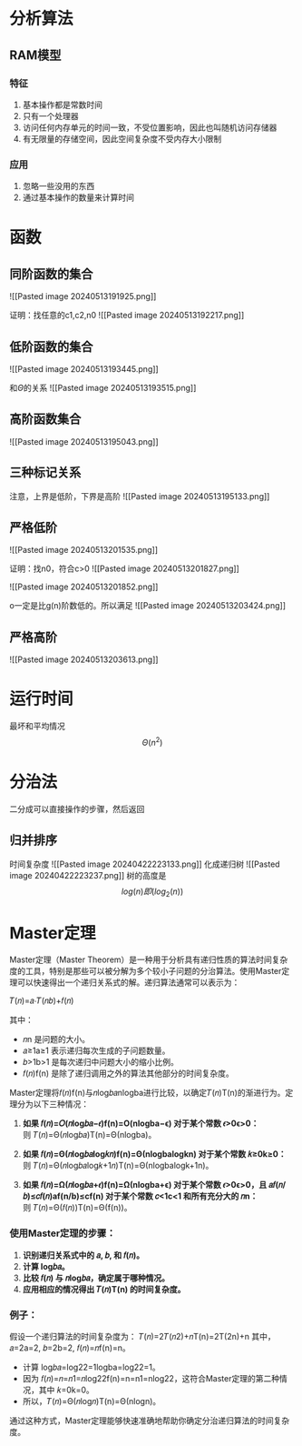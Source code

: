 # 分析算法
## RAM模型
### 特征
1. 基本操作都是常数时间
2. 只有一个处理器
3. 访问任何内存单元的时间一致，不受位置影响，因此也叫随机访问存储器
4. 有无限量的存储空间，因此空间复杂度不受内存大小限制
### 应用

1. 忽略一些没用的东西
2. 通过基本操作的数量来计算时间
# 函数
## 同阶函数的集合

![[Pasted image 20240513191925.png]]

证明：找任意的c1,c2,n0
![[Pasted image 20240513192217.png]]

## 低阶函数的集合

![[Pasted image 20240513193445.png]]

和$\Theta$的关系
![[Pasted image 20240513193515.png]]

## 高阶函数集合

![[Pasted image 20240513195043.png]]

## 三种标记关系

注意，上界是低阶，下界是高阶
![[Pasted image 20240513195133.png]]

## 严格低阶

![[Pasted image 20240513201535.png]]

证明：找n0，符合c>0
![[Pasted image 20240513201827.png]]

![[Pasted image 20240513201852.png]]

o一定是比g(n)阶数低的。所以满足
![[Pasted image 20240513203424.png]]

## 严格高阶

![[Pasted image 20240513203613.png]]

# 运行时间
最坏和平均情况
$$\Theta(n^2)$$
# 分治法
二分成可以直接操作的步骤，然后返回
## 归并排序
时间复杂度
![[Pasted image 20240422223133.png]]
化成递归树
![[Pasted image 20240422223237.png]]
树的高度是$$log(n)即(log_2(n))$$
# Master定理
Master定理（Master Theorem）是一种用于分析具有递归性质的算法时间复杂度的工具，特别是那些可以被分解为多个较小子问题的分治算法。使用Master定理可以快速得出一个递归关系式的解。递归算法通常可以表示为：

𝑇(𝑛)=𝑎⋅𝑇(𝑛𝑏)+𝑓(𝑛)

其中：

- 𝑛n 是问题的大小。
- 𝑎≥1a≥1 表示递归每次生成的子问题数量。
- 𝑏>1b>1 是每次递归中问题大小的缩小比例。
- 𝑓(𝑛)f(n) 是除了递归调用之外的算法其他部分的时间复杂度。

Master定理将𝑓(𝑛)f(n)与𝑛log⁡𝑏𝑎nlogb​a进行比较，以确定𝑇(𝑛)T(n)的渐进行为。定理分为以下三种情况：

1. **如果 𝑓(𝑛)=𝑂(𝑛log⁡𝑏𝑎−𝜖)f(n)=O(nlogb​a−ϵ) 对于某个常数 𝜖>0ϵ>0：**  
    则 𝑇(𝑛)=Θ(𝑛log⁡𝑏𝑎)T(n)=Θ(nlogb​a)。
    
2. **如果 𝑓(𝑛)=Θ(𝑛log⁡𝑏𝑎log⁡𝑘𝑛)f(n)=Θ(nlogb​alogkn) 对于某个常数 𝑘≥0k≥0：**  
    则 𝑇(𝑛)=Θ(𝑛log⁡𝑏𝑎log⁡𝑘+1𝑛)T(n)=Θ(nlogb​alogk+1n)。
    
3. **如果 𝑓(𝑛)=Ω(𝑛log⁡𝑏𝑎+𝜖)f(n)=Ω(nlogb​a+ϵ) 对于某个常数 𝜖>0ϵ>0，且 𝑎𝑓(𝑛/𝑏)≤𝑐𝑓(𝑛)af(n/b)≤cf(n) 对于某个常数 𝑐<1c<1 和所有充分大的 𝑛n：**  
    则 𝑇(𝑛)=Θ(𝑓(𝑛))T(n)=Θ(f(n))。
    

### 使用Master定理的步骤：

1. **识别递归关系式中的 𝑎, 𝑏, 和 𝑓(𝑛)。**
2. **计算 log⁡𝑏𝑎。**
3. **比较 𝑓(𝑛) 与 𝑛log⁡𝑏𝑎，确定属于哪种情况。**
4. **应用相应的情况得出 𝑇(𝑛)T(n) 的时间复杂度。**

### 例子：

假设一个递归算法的时间复杂度为： 𝑇(𝑛)=2𝑇(𝑛2)+𝑛T(n)=2T(2n​)+n 其中，𝑎=2a=2, 𝑏=2b=2, 𝑓(𝑛)=𝑛f(n)=n。

- 计算 log⁡𝑏𝑎=log⁡22=1logb​a=log2​2=1。
- 因为 𝑓(𝑛)=𝑛=𝑛1=𝑛log⁡22f(n)=n=n1=nlog2​2，这符合Master定理的第二种情况，其中 𝑘=0k=0。
- 所以，𝑇(𝑛)=Θ(𝑛log⁡𝑛)T(n)=Θ(nlogn)。

通过这种方式，Master定理能够快速准确地帮助你确定分治递归算法的时间复杂度。
